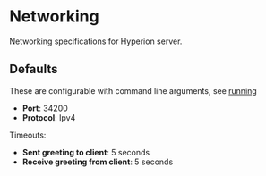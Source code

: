 # Networking

Networking specifications for Hyperion server.

## Defaults

These are configurable with command line arguments, see [running](running.md)

- **Port**: 34200
- **Protocol**: Ipv4

Timeouts:

- **Sent greeting to client**: 5 seconds
- **Receive greeting from client**: 5 seconds
